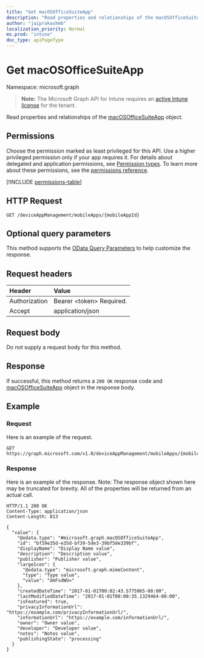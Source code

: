 ```yaml
---
title: "Get macOSOfficeSuiteApp"
description: "Read properties and relationships of the macOSOfficeSuiteApp object."
author: "jaiprakashmb"
localization_priority: Normal
ms.prod: "intune"
doc_type: apiPageType
---
```


# Get macOSOfficeSuiteApp

Namespace: microsoft.graph

> **Note:** The Microsoft Graph API for Intune requires an [active Intune license](https://go.microsoft.com/fwlink/?linkid=839381) for the tenant.

Read properties and relationships of the [macOSOfficeSuiteApp](../resources/intune-apps-macosofficesuiteapp.md) object.

## Permissions
Choose the permission marked as least privileged for this API. Use a higher privileged permission only if your app requires it. For details about delegated and application permissions, see [Permission types](/graph/permissions-overview#permission-types). To learn more about these permissions, see the [permissions reference](/graph/permissions-reference).

<!-- { "blockType": "permissions", "name": "intune_apps_macosofficesuiteapp_get" } -->
[!INCLUDE [permissions-table](../includes/permissions/intune-apps-macosofficesuiteapp-get-permissions.md)]

## HTTP Request
<!-- {
  "blockType": "ignored"
}
-->
``` http
GET /deviceAppManagement/mobileApps/{mobileAppId}
```

## Optional query parameters
This method supports the [OData Query Parameters](/graph/query-parameters) to help customize the response.

## Request headers
|Header|Value|
|:---|:---|
|Authorization|Bearer &lt;token&gt; Required.|
|Accept|application/json|

## Request body
Do not supply a request body for this method.

## Response
If successful, this method returns a `200 OK` response code and [macOSOfficeSuiteApp](../resources/intune-apps-macosofficesuiteapp.md) object in the response body.

## Example

### Request
Here is an example of the request.
``` http
GET https://graph.microsoft.com/v1.0/deviceAppManagement/mobileApps/{mobileAppId}
```

### Response
Here is an example of the response. Note: The response object shown here may be truncated for brevity. All of the properties will be returned from an actual call.
``` http
HTTP/1.1 200 OK
Content-Type: application/json
Content-Length: 813

{
  "value": {
    "@odata.type": "#microsoft.graph.macOSOfficeSuiteApp",
    "id": "bf39e35d-e35d-bf39-5de3-39bf5de339bf",
    "displayName": "Display Name value",
    "description": "Description value",
    "publisher": "Publisher value",
    "largeIcon": {
      "@odata.type": "microsoft.graph.mimeContent",
      "type": "Type value",
      "value": "dmFsdWU="
    },
    "createdDateTime": "2017-01-01T00:02:43.5775965-08:00",
    "lastModifiedDateTime": "2017-01-01T00:00:35.1329464-08:00",
    "isFeatured": true,
    "privacyInformationUrl": "https://example.com/privacyInformationUrl/",
    "informationUrl": "https://example.com/informationUrl/",
    "owner": "Owner value",
    "developer": "Developer value",
    "notes": "Notes value",
    "publishingState": "processing"
  }
}
```
